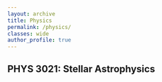 ```yaml
---
layout: archive
title: Physics
permalink: /physics/
classes: wide
author_profile: true
---
```


## PHYS 3021: Stellar Astrophysics